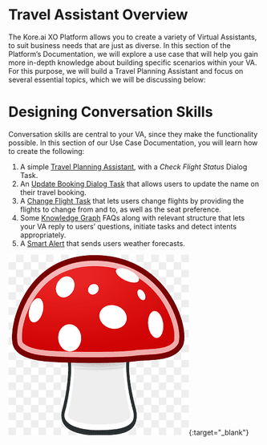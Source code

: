 
# **Travel Assistant Overview**

The Kore.ai XO Platform allows you to create a variety of Virtual Assistants, to suit business needs that are just as diverse. In this section of the Platform’s Documentation, we will explore a use case that will help you gain more in-depth knowledge about building specific scenarios within your VA. For this purpose, we will build a Travel Planning Assistant and focus on several essential topics, which we will be discussing below: 


# Designing Conversation Skills

Conversation skills are central to your VA, since they make the functionality possible. In this section of our Use Case Documentation, you will learn how to create the following:



1. A simple [Travel Planning Assistant](https://developer.kore.ai/docs/bots/how-tos/travel-planing-assistant/create-a-travel-virtual-assistant/), with a _Check Flight Status_ Dialog Task.
2. An [Update Booking Dialog Task](https://developer.kore.ai/docs/bots/how-tos/update-booking-task/) that allows users to update the name on their travel booking. 
3. A [Change Flight Task](https://developer.kore.ai/uncategorised/change-flight-task/) that lets users change flights by providing the flights to change from and to, as well as the seat preference.
4. Some [Knowledge Graph](https://developer.kore.ai/uncategorised/build-a-travel-assistant-knowledge-graph/) FAQs along with relevant structure that lets your VA reply to users’ questions, initiate tasks and detect intents appropriately. 
5. A [Smart Alert](https://developer.kore.ai/docs/bots/how-tos/travel-planing-assistant/schedule-a-smart-alert/) that sends users weather forecasts.

[![Mushroom](../mushroom.png 'Mushroom Cute')](https://www.pngwing.com/en/free-png-duoxo){:target="_blank"}